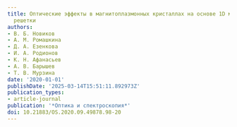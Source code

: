 ```yaml
---
title: Оптические эффекты в магнитоплазмонных кристаллах на основе 1D металл-диэлектрической
  решетки
authors:
- В. Б. Новиков
- А. М. Ромашкина
- Д. А. Езенкова
- И. A. Родионов
- К. Н. Афанасьев
- А. В. Барышев
- Т. В. Мурзина
date: '2020-01-01'
publishDate: '2025-03-14T15:51:11.892973Z'
publication_types:
- article-journal
publication: '*Оптика и спектроскопия*'
doi: 10.21883/OS.2020.09.49878.98-20
---
```

